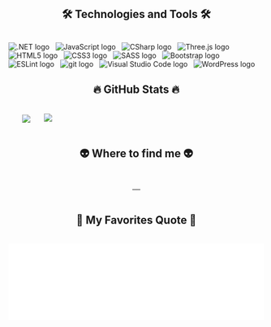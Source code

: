 <!-- -->
<a href="#" target="_blank">
 
</a>

<h2 align="center">🛠 Technologies and Tools 🛠</h2>
<br>
<!-- https://simpleicons.org/ -->
<span><img src="https://img.shields.io/badge/.NET-282C34?logo=dotnetlogoColor=F7DF1E" alt=".NET logo" title=".NET" height="25" /></span>
&nbsp;
<span><img src="https://img.shields.io/badge/JavaScript-282C34?logo=javascript&logoColor=F7DF1E" alt="JavaScript logo" title="JavaScript" height="25" /></span>
&nbsp;
<span><img src="https://img.shields.io/badge/CSharp-282C34?logo=cSharp-css&logoColor=38B2AC" alt="CSharp logo" title="CSharp" height="25" /></span>
&nbsp;
<span><img src="https://img.shields.io/badge/Three.js-282C34?logo=three.js&logoColor=FFFFFF" alt="Three.js logo" title="Three.js" height="25" /></span>
&nbsp;
<span><img src="https://img.shields.io/badge/HTML5-282C34?logo=html5&logoColor=E34F26" alt="HTML5 logo" title="HTML5" height="25" /></span>
&nbsp;
<span><img src="https://img.shields.io/badge/CSS3-282C34?logo=css3&logoColor=1572B6" alt="CSS3 logo" title="CSS3" height="25" /></span>
&nbsp;
<span><img src="https://img.shields.io/badge/Sass-282C34?logo=sass&logoColor=CC6699" alt="SASS logo" title="SASS" height="25" /></span>
&nbsp;
<span><img src="https://img.shields.io/badge/Bootstrap-282C34?logo=bootstrap&logoColor=7952B3" alt="Bootstrap logo" title="Bootstrap" height="25" /></span>
&nbsp;
<span><img src="https://img.shields.io/badge/ESLint-282C34?logo=eslint&logoColor=4B32C3" alt="ESLint logo" title="ESLint" height="25" /></span>
&nbsp;
<span><img src="https://img.shields.io/badge/git-282C34?logo=git&logoColor=F05032" alt="git logo" title="git" height="25" /></span>
&nbsp;
<span><img src="https://img.shields.io/badge/VS%20Code-282C34?logo=visual-studio-code&logoColor=007ACC" alt="Visual Studio Code logo" title="Visual Studio Code" height="25" /></span>
&nbsp;
<span><img src="https://img.shields.io/badge/WordPress-282C34?logo=wordPress&logoColor=21759B" alt="WordPress logo" title="WordPress" height="25" /></span>
&nbsp;

<br>
<h2 align="center">🔥 GitHub Stats 🔥</h2>
<!-- https://github.com/anuraghazra/github-readme-stats -->
<br>
<div align=center>
  <a href="#" title="tuantruong3001">
    <img width="315" align="center" src="https://github-readme-stats.vercel.app/api/top-langs/?username=tuantruong3001&hide=c%23,powershell,Mathematica,Ruby,Objective-C,Objective-C%2b%2b,Cuda&title_color=61dafb&text_color=ffffff&icon_color=61dafb&bg_color=20232a&langs_count=8&layout=compact&border_color=61dafb&hide_border=true" />
  </a>
  <a href="#" title="tuantruong3001">
    <img align="right" width="434" src="https://github-readme-stats.vercel.app/api?username=tuantruong3001&show_icons=true&theme=react&border_color=61dafb&hide_border=true" />
  </a>
</div>
<br>
<div>
<h2 align="center">👽 Where to find me 👽</h2>
</div>
<br>
<!-- https://icons8.com -->
<div align="center">

  <a href="" target="blank">
    <img src="https://img.icons8.com/bubbles/100/000000/facebook-new.png" alt="" />
  </a>
  <a href="" target="blank">
    <img src="https://img.icons8.com/bubbles/100/000000/youtube-squared.png" alt="" />
  </a>
  <a href="" target="blank">
    <img src="https://img.icons8.com/bubbles/100/000000/linkedin.png" alt="" />
  </a>
  <a href="" target="blank">
    <img src="https://img.icons8.com/bubbles/100/000000/instagram.png" alt="" />
  </a>
  <a href="mailto:tuantruongvan3001@gmail.com" target="top">
    <img src="https://img.icons8.com/bubbles/100/000000/apple-mail.png" alt="" />
  </a>
</div>
<br>
<h2 align="center">📑 My Favorites Quote 📑</h2>
<br>
<a href="#" target="_blank">
  <img src="svg/tuantruong3001-quotes.svg" width="846" height="150" alt="trungquandev-official" />
</a>
